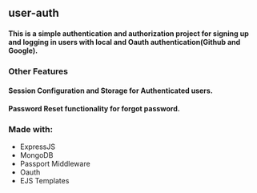 ## user-auth
#### This is a simple authentication and authorization project for signing up and logging in users with local and Oauth authentication(Github and Google).

### Other Features
#### Session Configuration and Storage for Authenticated users.
#### Password Reset functionality for forgot password.

### Made with:
* ExpressJS
* MongoDB
* Passport Middleware
* Oauth
* EJS Templates
